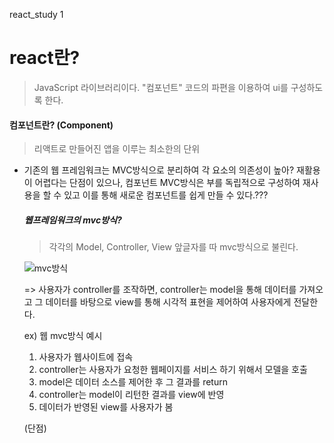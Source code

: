 react_study 1

# react란?
  > JavaScript 라이브러리이다.
  "컴포넌트" 코드의 파편을 이용하여 ui를 구성하도록 한다.

#### 컴포넌트란? (Component)
  > 리액트로 만들어진 앱을 이루는 최소한의 단위

- 기존의 웹 프레임워크는 MVC방식으로 분리하여 각 요소의 의존성이 높아? 재활용이 어렵다는 단점이 있으나,
  컴포넌트 MVC방식은 부를 독립적으로 구성하여 재사용을 할 수 있고 이를 통해 새로운 컴포넌트를 쉽게 만들 수 있다.???

  ##### 웹프레임워크의 mvc방식?
  > 각각의 Model, Controller, View 앞글자를 따 mvc방식으로 불린다.

  ![mvc방식](https://github.com/ekals1210/react_test/assets/85346859/2b8016ae-c0cd-491b-860c-f4e4794d09ef)

  => 사용자가  controller를 조작하면, controller는  model을 통해 데이터를 가져오고 그 데이터를 바탕으로 view를 통해 시각적 표현을 제어하여 사용자에게 전달한다.

  ex) 웹 mvc방식 예시
  1. 사용자가 웹사이트에 접속
  2. controller는 사용자가 요청한 웹페이지를 서비스 하기 위해서 모델을 호출
  3. model은 데이터 소스를 제어한 후 그 결과를 return
  4. controller는 model이 리턴한 결과를 view에 반영
  5. 데이터가 반영된 view를 사용자가 봄
 
  (단점)
  
  
      
